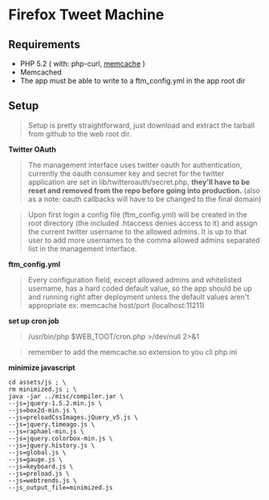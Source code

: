 Firefox Tweet Machine
=====================

## Requirements

- PHP 5.2 ( with: php-curl, [memcache](http://pecl.php.net/package/memcache) )
- Memcached
- The app must be able to write to a ftm_config.yml in the app root dir

## Setup

> Setup is pretty straightforward, just download and extract the tarball from github to the web root dir.

**Twitter OAuth**

> The management interface uses twitter oauth for authentication, currently the oauth consumer key and secret for the twitter application are set in lib/twitteroauth/secret.php, **they'll have to be reset and removed from the repo before going into production.** (also as a note: oauth callbacks will have to be changed to the final domain)

> Upon first login a config file (ftm_config.yml) will be created in the root directory (the included .htaccess denies access to it) and assign the current twitter username to the allowed admins. It is up to that user to add more usernames to the comma allowed admins separated list in the management interface.

**ftm_config.yml**

> Every configuration field, except allowed admins and whitelisted username, has a hard coded default value,
so the app should be up and running right after deployment unless the default values aren't appropriate
ex: memcache host/port (localhost:11211)

**set up cron job**

>    /usr/bin/php $WEB_TOOT/cron.php >/dev/null 2>&1

> remember to add the memcache.so extension to you cli php.ini

**minimize javascript**

    cd assets/js ; \
    rm minimized.js ; \
    java -jar ../misc/compiler.jar \
    --js=jquery-1.5.2.min.js \
    --js=box2d-min.js \
    --js=preloadCssImages.jQuery_v5.js \
    --js=jquery.timeago.js \
    --js=raphael-min.js \
    --js=jquery.colorbox-min.js \
    --js=jquery.history.js \
    --js=global.js \
    --js=gauge.js \
    --js=keyboard.js \
    --js=preload.js \
    --js=webtrends.js \
    --js_output_file=minimized.js